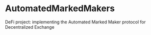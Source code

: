 # AutomatedMarkedMakers
DeFi project: implementing the Automated Marked Maker protocol for Decentralized Exchange
